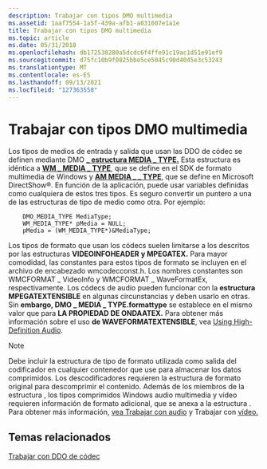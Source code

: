 ```yaml
---
description: Trabajar con tipos DMO multimedia
ms.assetid: 1aaf7554-1a5f-439a-afb1-a031607e1a1e
title: Trabajar con tipos DMO multimedia
ms.topic: article
ms.date: 05/31/2018
ms.openlocfilehash: db172538280a5dcdc6f4ffe91c19ac1d51e91ef9
ms.sourcegitcommit: d75fc10b9f0825bbe5ce5045c90d4045e3c53243
ms.translationtype: MT
ms.contentlocale: es-ES
ms.lasthandoff: 09/13/2021
ms.locfileid: "127363558"
---
```

# <a name="working-with-dmo-media-types"></a>Trabajar con tipos DMO multimedia

Los tipos de medios de entrada y salida que usan las DDO de códec se definen mediante DMO [**\_ estructura MEDIA \_ TYPE.**](/previous-versions/windows/desktop/api/mediaobj/ns-mediaobj-dmo_media_type) Esta estructura es idéntica a [**WM \_ MEDIA \_ TYPE**](/previous-versions/windows/desktop/api/wmsdkidl/ns-wmsdkidl-wm_media_type), que se define en el SDK de formato multimedia de Windows y [**AM MEDIA \_ \_ TYPE**](/windows/win32/api/strmif/ns-strmif-am_media_type), que se define en Microsoft DirectShow®. En función de la aplicación, puede usar variables definidas como cualquiera de estos tres tipos. Es seguro convertir un puntero a una de las estructuras de tipo de medio como otra. Por ejemplo:


```
    DMO_MEDIA_TYPE MediaType;
    WM_MEDIA_TYPE* pMedia = NULL;
    pMedia = (WM_MEDIA_TYPE*)&MediaType;
```



Los tipos de formato que usan los códecs suelen limitarse a los descritos por las estructuras **VIDEOINFOHEADER** **y MPEGATEX.** Para mayor comodidad, las constantes para estos tipos de formato se incluyen en el archivo de encabezado wmcodecconst.h. Los nombres constantes son WMCFORMAT \_ VideoInfo y WMCFORMAT \_ WaveFormatEx, respectivamente. Los códecs de audio pueden funcionar con la **estructura MPEGATEXTENSIBLE** en algunas circunstancias y deben usarlo en otras. Sin **embargo, DMO \_ MEDIA \_ TYPE.formattype** se establece en el mismo valor que para **LA PROPIEDAD DE ONDAATEX.** Para obtener más información sobre el uso **de WAVEFORMATEXTENSIBLE**, vea [Using High-Definition Audio](usinghighdefinitionaudio.md).

> [!Note]  
>    Debe incluir la estructura de tipo de formato utilizada como salida del codificador en cualquier contenedor que use para almacenar los datos comprimidos. Los descodificadores requieren la estructura de formato original para descomprimir el contenido. Además de los miembros de la estructura , los tipos comprimidos Windows audio multimedia y vídeo requieren información de formato adicional, que se anexa a la estructura . Para obtener más información, [vea Trabajar con audio](workingwithaudio.md) y Trabajar con [vídeo.](workingwithvideo.md)

 

## <a name="related-topics"></a>Temas relacionados

<dl> <dt>

[Trabajar con DDO de códec](workingwithcodecdmos.md)
</dt> </dl>

 

 
